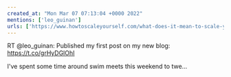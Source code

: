 ```yaml
---
created_at: "Mon Mar 07 07:13:04 +0000 2022"
mentions: ['leo_guinan']
urls: ['https://www.howtoscaleyourself.com/what-does-it-mean-to-scale-yourself/']
---
```


RT @leo_guinan: Published my first post on my new blog:
https://t.co/grHyDGlOhI

I've spent some time around swim meets this weekend to twe…